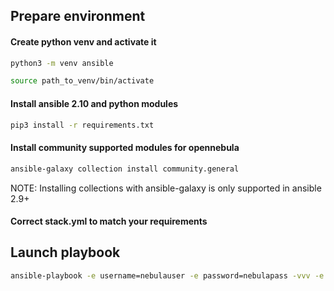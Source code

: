 ## Prepare environment

#### Create python venv and activate it
```sh
python3 -m venv ansible

source path_to_venv/bin/activate
```
#### Install ansible 2.10 and python modules

```sh
pip3 install -r requirements.txt
```

#### Install community supported modules for opennebula
```sh
ansible-galaxy collection install community.general
```

NOTE: Installing collections with ansible-galaxy is only supported in ansible 2.9+

#### Correct stack.yml to match your requirements

## Launch playbook

```sh
ansible-playbook -e username=nebulauser -e password=nebulapass -vvv -e server=http://xx.xx.xx.xx:2633/RPC2 provision.yml
```
